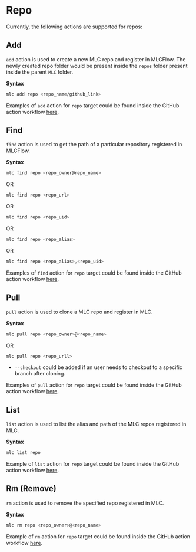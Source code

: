 # Repo

Currently, the following actions are supported for repos:

## Add

`add` action is used to create a new MLC repo and register in MLCFlow. The newly created repo folder would be present inside the `repos` folder present inside the parent `MLC` folder.

**Syntax**

```bash
mlc add repo <repo_name/github_link>
```

Examples of `add` action for `repo` target could be found inside the GitHub action workflow [here](https://github.com/mlcommons/mlcflow/blob/d0269b47021d709e0ffa7fe0db8c79635bfd9dff/.github/workflows/test-mlc-core-actions.yaml).

## Find

`find` action is used to get the path of a particular repository registered in MLCFlow. 

**Syntax**

```bash
mlc find repo <repo_owner@repo_name>
```

OR

```bash
mlc find repo <repo_url>
```

OR

```bash
mlc find repo <repo_uid>
```

OR

```bash
mlc find repo <repo_alias>
```

OR

```bash
mlc find repo <repo_alias>,<repo_uid>
```

Examples of `find` action for `repo` target could be found inside the GitHub action workflow [here](https://github.com/mlcommons/mlcflow/blob/d0269b47021d709e0ffa7fe0db8c79635bfd9dff/.github/workflows/test-mlc-core-actions.yaml).

## Pull

`pull` action is used to clone a MLC repo and register in MLC.

**Syntax**

```bash
mlc pull repo <repo_owner>@<repo_name>
```

OR

```bash
mlc pull repo <repo_urll>
```

- `--checkout` could be added if an user needs to checkout to a specific branch after cloning.

Examples of `pull` action for `repo` target could be found inside the GitHub action workflow [here](https://github.com/mlcommons/mlcflow/blob/d0269b47021d709e0ffa7fe0db8c79635bfd9dff/.github/workflows/test-mlc-core-actions.yaml).

## List

`list` action is used to list the alias and path of the MLC repos registered in MLC.

**Syntax**

```bash
mlc list repo
```
Example of `list` action for `repo` target could be found inside the GitHub action workflow [here](https://github.com/mlcommons/mlcflow/blob/d0269b47021d709e0ffa7fe0db8c79635bfd9dff/.github/workflows/test-mlc-core-actions.yaml).

## Rm (Remove)

`rm` action is used to remove the specified repo registered in MLC.

**Syntax**

```bash
mlc rm repo <repo_owner>@<repo_name>
```
Example of `rm` action for `repo` target could be found inside the GitHub action workflow [here](https://github.com/mlcommons/mlcflow/blob/d0269b47021d709e0ffa7fe0db8c79635bfd9dff/.github/workflows/test-mlc-core-actions.yaml).
